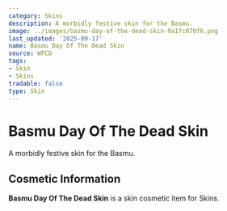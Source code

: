 ```yaml
---
category: Skins
description: A morbidly festive skin for the Basmu.
image: ../images/basmu-day-of-the-dead-skin-9a1fc070f6.png
last_updated: '2025-09-17'
name: Basmu Day Of The Dead Skin
source: WFCD
tags:
- Skin
- Skins
tradable: false
type: Skin
---
```


# Basmu Day Of The Dead Skin

A morbidly festive skin for the Basmu.

## Cosmetic Information

**Basmu Day Of The Dead Skin** is a skin cosmetic item for Skins.


